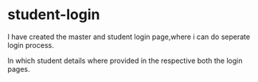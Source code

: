 # student-login

I have created the master and student login page,where i can do seperate login process.

In which student details where provided in the respective both the login pages. 

